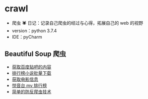 # crawl

- 爬虫 🕷 日记：记录自己爬虫的经过与心得，拓展自己的 web 的视野
- version：python 3.7.4
- IDE：pyCharm

## Beautiful Soup 爬虫

- [获取百度贴吧的内容](./requests_beautifulSoup/01.py)
- [排行榜小说批量下载](./requests_beautifulSoup/02.py)
- [获取电影信息](./requests_beautifulSoup/03.py)
- [悦音台 mv 排行榜](./requests_beautifulSoup/04.py)
- [简单的防反爬虫技术](./requests_beautifulSoup/01.md)
